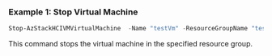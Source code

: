 ### Example 1: Stop Virtual Machine 
```powershell
Stop-AzStackHCIVMVirtualMachine  -Name "testVm" -ResourceGroupName "test-rg"

```
This command stops the virtual machine in the specified resource group. 